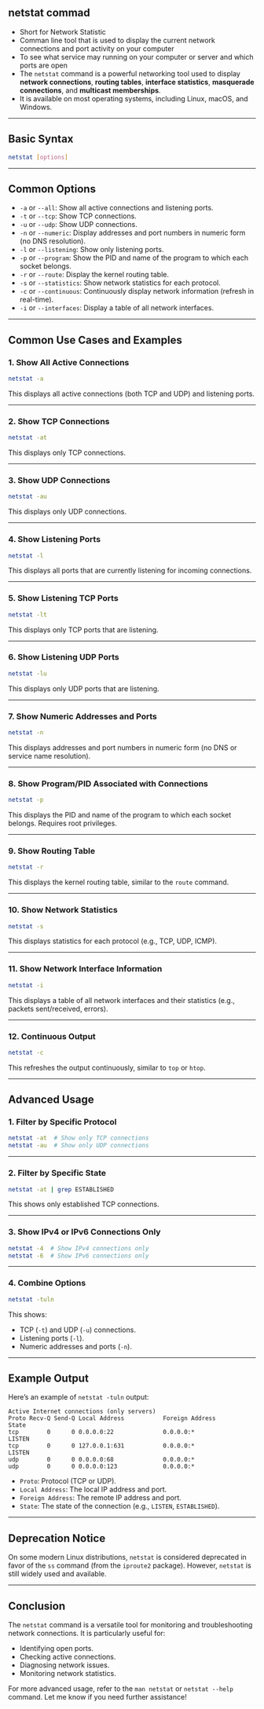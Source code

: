 ## netstat commad
- Short for Network Statistic
- Comman line tool that is used to display the current network connections and port activity on your computer
- To see what service may running on your computer or server and which ports are open
- The `netstat` command is a powerful networking tool used to display **network connections**, **routing tables**, **interface statistics**, **masquerade connections**, and **multicast memberships**. 
- It is available on most operating systems, including Linux, macOS, and Windows.

---

## Basic Syntax
```bash
netstat [options]
```

---

## Common Options
- `-a` or `--all`: Show all active connections and listening ports.
- `-t` or `--tcp`: Show TCP connections.
- `-u` or `--udp`: Show UDP connections.
- `-n` or `--numeric`: Display addresses and port numbers in numeric form (no DNS resolution).
- `-l` or `--listening`: Show only listening ports.
- `-p` or `--program`: Show the PID and name of the program to which each socket belongs.
- `-r` or `--route`: Display the kernel routing table.
- `-s` or `--statistics`: Show network statistics for each protocol.
- `-c` or `--continuous`: Continuously display network information (refresh in real-time).
- `-i` or `--interfaces`: Display a table of all network interfaces.

---

## Common Use Cases and Examples

### 1. **Show All Active Connections**
   ```bash
   netstat -a
   ```
   This displays all active connections (both TCP and UDP) and listening ports.

---

### 2. **Show TCP Connections**
   ```bash
   netstat -at
   ```
   This displays only TCP connections.

---

### 3. **Show UDP Connections**
   ```bash
   netstat -au
   ```
   This displays only UDP connections.

---

### 4. **Show Listening Ports**
   ```bash
   netstat -l
   ```
   This displays all ports that are currently listening for incoming connections.

---

### 5. **Show Listening TCP Ports**
   ```bash
   netstat -lt
   ```
   This displays only TCP ports that are listening.

---

### 6. **Show Listening UDP Ports**
   ```bash
   netstat -lu
   ```
   This displays only UDP ports that are listening.

---

### 7. **Show Numeric Addresses and Ports**
   ```bash
   netstat -n
   ```
   This displays addresses and port numbers in numeric form (no DNS or service name resolution).

---

### 8. **Show Program/PID Associated with Connections**
   ```bash
   netstat -p
   ```
   This displays the PID and name of the program to which each socket belongs. Requires root privileges.

---

### 9. **Show Routing Table**
   ```bash
   netstat -r
   ```
   This displays the kernel routing table, similar to the `route` command.

---

### 10. **Show Network Statistics**
   ```bash
   netstat -s
   ```
   This displays statistics for each protocol (e.g., TCP, UDP, ICMP).

---

### 11. **Show Network Interface Information**
   ```bash
   netstat -i
   ```
   This displays a table of all network interfaces and their statistics (e.g., packets sent/received, errors).

---

### 12. **Continuous Output**
   ```bash
   netstat -c
   ```
   This refreshes the output continuously, similar to `top` or `htop`.

---

## Advanced Usage

### 1. **Filter by Specific Protocol**
   ```bash
   netstat -at  # Show only TCP connections
   netstat -au  # Show only UDP connections
   ```

---

### 2. **Filter by Specific State**
   ```bash
   netstat -at | grep ESTABLISHED
   ```
   This shows only established TCP connections.

---

### 3. **Show IPv4 or IPv6 Connections Only**
   ```bash
   netstat -4  # Show IPv4 connections only
   netstat -6  # Show IPv6 connections only
   ```

---

### 4. **Combine Options**
   ```bash
   netstat -tuln
   ```
   This shows:
   - TCP (`-t`) and UDP (`-u`) connections.
   - Listening ports (`-l`).
   - Numeric addresses and ports (`-n`).

---

## Example Output
Here’s an example of `netstat -tuln` output:
```
Active Internet connections (only servers)
Proto Recv-Q Send-Q Local Address           Foreign Address         State      
tcp        0      0 0.0.0.0:22              0.0.0.0:*               LISTEN     
tcp        0      0 127.0.0.1:631           0.0.0.0:*               LISTEN     
udp        0      0 0.0.0.0:68              0.0.0.0:*                          
udp        0      0 0.0.0.0:123             0.0.0.0:*                          
```
- `Proto`: Protocol (TCP or UDP).
- `Local Address`: The local IP address and port.
- `Foreign Address`: The remote IP address and port.
- `State`: The state of the connection (e.g., `LISTEN`, `ESTABLISHED`).

---

## Deprecation Notice
On some modern Linux distributions, `netstat` is considered deprecated in favor of the `ss` command (from the `iproute2` package). However, `netstat` is still widely used and available.

---

## Conclusion
The `netstat` command is a versatile tool for monitoring and troubleshooting network connections. It is particularly useful for:
- Identifying open ports.
- Checking active connections.
- Diagnosing network issues.
- Monitoring network statistics.

For more advanced usage, refer to the `man netstat` or `netstat --help` command. Let me know if you need further assistance!